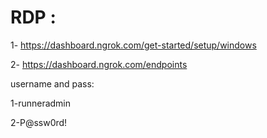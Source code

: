 # RDP : 

1- https://dashboard.ngrok.com/get-started/setup/windows

2- https://dashboard.ngrok.com/endpoints



username and pass:

1-runneradmin

2-P@ssw0rd!
